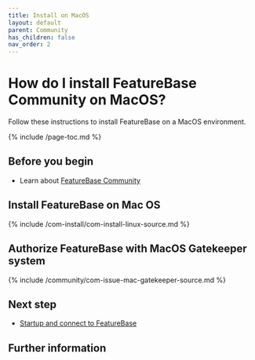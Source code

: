 ```yaml
---
title: Install on MacOS
layout: default
parent: Community
has_children: false
nav_order: 2
---
```


# How do I install FeatureBase Community on MacOS?

Follow these instructions to install FeatureBase on a MacOS environment.

{% include /page-toc.md %}

## Before you begin

* Learn about [FeatureBase Community](/docs/community/com-home)

## Install FeatureBase on Mac OS

{% include /com-install/com-install-linux-source.md %}

## Authorize FeatureBase with MacOS Gatekeeper system

{% include /community/com-issue-mac-gatekeeper-source.md %}

## Next step

* [Startup and connect to FeatureBase](/docs/community/com-startup-connect)

## Further information
